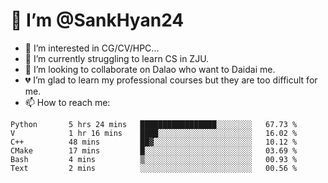 # 👋 I’m @SankHyan24

- 👀 I’m interested in CG/CV/HPC...
- 🌱 I’m currently struggling to learn CS in ZJU.
- 💞️ I’m looking to collaborate on Dalao who want to Daidai me.
- 💔 I’m glad to learn my professional courses but they are too difficult for me.
- 📫 How to reach me:


<!---
SankHyan24/SankHyan24 is a ✨ special ✨ repository because its `README.md` (this file) appears on your GitHub profile.
You can click the Preview link to take a look at your changes.
--->
<!--START_SECTION:waka-->

```text
Python       5 hrs 24 mins   █████████████████░░░░░░░░   67.73 %
V            1 hr 16 mins    ████░░░░░░░░░░░░░░░░░░░░░   16.02 %
C++          48 mins         ██▓░░░░░░░░░░░░░░░░░░░░░░   10.12 %
CMake        17 mins         █░░░░░░░░░░░░░░░░░░░░░░░░   03.69 %
Bash         4 mins          ▒░░░░░░░░░░░░░░░░░░░░░░░░   00.93 %
Text         2 mins          ░░░░░░░░░░░░░░░░░░░░░░░░░   00.56 %
```

<!--END_SECTION:waka-->
